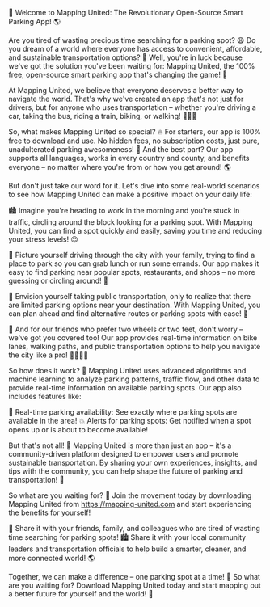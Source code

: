 🚀 Welcome to Mapping United: The Revolutionary Open-Source Smart Parking App! 🌎

Are you tired of wasting precious time searching for a parking spot? 😩 Do you dream of a world where everyone has access to convenient, affordable, and sustainable transportation options? 🌟 Well, you're in luck because we've got the solution you've been waiting for: Mapping United, the 100% free, open-source smart parking app that's changing the game! 🚀

At Mapping United, we believe that everyone deserves a better way to navigate the world. That's why we've created an app that's not just for drivers, but for anyone who uses transportation – whether you're driving a car, taking the bus, riding a train, biking, or walking! 🚌🚂💨

So, what makes Mapping United so special? 🔥 For starters, our app is 100% free to download and use. No hidden fees, no subscription costs, just pure, unadulterated parking awesomeness! 💸 And the best part? Our app supports all languages, works in every country and county, and benefits everyone – no matter where you're from or how you get around! 🌎

But don't just take our word for it. Let's dive into some real-world scenarios to see how Mapping United can make a positive impact on your daily life:

🏙️ Imagine you're heading to work in the morning and you're stuck in traffic, circling around the block looking for a parking spot. With Mapping United, you can find a spot quickly and easily, saving you time and reducing your stress levels! 😌

🚗 Picture yourself driving through the city with your family, trying to find a place to park so you can grab lunch or run some errands. Our app makes it easy to find parking near popular spots, restaurants, and shops – no more guessing or circling around! 🍔

🚌 Envision yourself taking public transportation, only to realize that there are limited parking options near your destination. With Mapping United, you can plan ahead and find alternative routes or parking spots with ease! 🚂

💪 And for our friends who prefer two wheels or two feet, don't worry – we've got you covered too! Our app provides real-time information on bike lanes, walking paths, and public transportation options to help you navigate the city like a pro! 🚴‍♂️🏃‍♀️

So how does it work? 🤔 Mapping United uses advanced algorithms and machine learning to analyze parking patterns, traffic flow, and other data to provide real-time information on available parking spots. Our app also includes features like:

📍 Real-time parking availability: See exactly where parking spots are available in the area!
💥 Alerts for parking spots: Get notified when a spot opens up or is about to become available!

But that's not all! 🎉 Mapping United is more than just an app – it's a community-driven platform designed to empower users and promote sustainable transportation. By sharing your own experiences, insights, and tips with the community, you can help shape the future of parking and transportation! 💪

So what are you waiting for? 🤔 Join the movement today by downloading Mapping United from https://mapping-united.com and start experiencing the benefits for yourself!

🎉 Share it with your friends, family, and colleagues who are tired of wasting time searching for parking spots!
🏙️ Share it with your local community leaders and transportation officials to help build a smarter, cleaner, and more connected world! 🌎

Together, we can make a difference – one parking spot at a time! 💪 So what are you waiting for? Download Mapping United today and start mapping out a better future for yourself and the world! 🚀